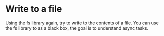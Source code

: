 # Write to a file

Using the fs library again, try to write to the contents of a file.
You can use the fs library to as a black box, the goal is to understand async tasks.
